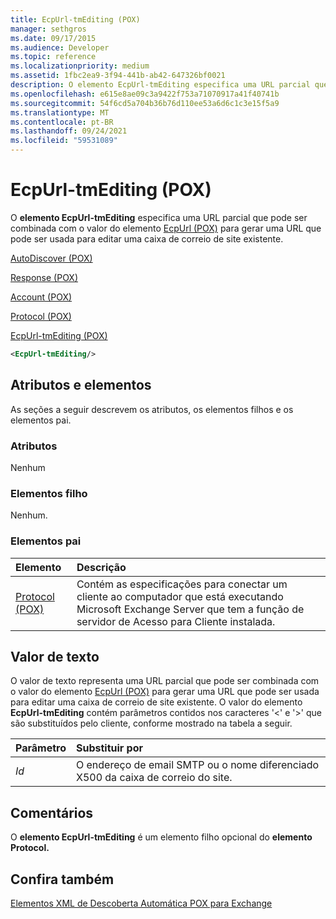 ```yaml
---
title: EcpUrl-tmEditing (POX)
manager: sethgros
ms.date: 09/17/2015
ms.audience: Developer
ms.topic: reference
ms.localizationpriority: medium
ms.assetid: 1fbc2ea9-3f94-441b-ab42-647326bf0021
description: O elemento EcpUrl-tmEditing especifica uma URL parcial que pode ser combinada com o valor do elemento EcpUrl (POX) para gerar uma URL que pode ser usada para editar uma caixa de correio de site existente.
ms.openlocfilehash: e615e8ae09c3a9422f753a71070917a41f40741b
ms.sourcegitcommit: 54f6cd5a704b36b76d110ee53a6d6c1c3e15f5a9
ms.translationtype: MT
ms.contentlocale: pt-BR
ms.lasthandoff: 09/24/2021
ms.locfileid: "59531089"
---
```

# <a name="ecpurl-tmediting-pox"></a>EcpUrl-tmEditing (POX)

O **elemento EcpUrl-tmEditing** especifica uma URL parcial que pode ser combinada com o valor do elemento [EcpUrl (POX)](ecpurl-pox.md) para gerar uma URL que pode ser usada para editar uma caixa de correio de site existente. 
  
[AutoDiscover (POX)](autodiscover-pox.md)
  
[Response (POX)](response-pox.md)
  
[Account (POX)](account-pox.md)
  
[Protocol (POX)](protocol-pox.md)
  
[EcpUrl-tmEditing (POX)](ecpurl-tmediting-pox.md)
  
```XML
<EcpUrl-tmEditing/>
```

## <a name="attributes-and-elements"></a>Atributos e elementos

As seções a seguir descrevem os atributos, os elementos filhos e os elementos pai.
  
### <a name="attributes"></a>Atributos

Nenhum
  
### <a name="child-elements"></a>Elementos filho

Nenhum.
  
### <a name="parent-elements"></a>Elementos pai

|**Elemento**|**Descrição**|
|:-----|:-----|
|[Protocol (POX)](protocol-pox.md) <br/> |Contém as especificações para conectar um cliente ao computador que está executando Microsoft Exchange Server que tem a função de servidor de Acesso para Cliente instalada.  <br/> |
   
## <a name="text-value"></a>Valor de texto

O valor de texto representa uma URL parcial que pode ser combinada com o valor do elemento [EcpUrl (POX)](ecpurl-pox.md) para gerar uma URL que pode ser usada para editar uma caixa de correio de site existente. O valor do elemento **EcpUrl-tmEditing** contém parâmetros contidos nos caracteres '<' e '>' que são substituídos pelo cliente, conforme mostrado na tabela a seguir. 
  
|**Parâmetro**|**Substituir por**|
|:-----|:-----|
| _Id_ <br/> |O endereço de email SMTP ou o nome diferenciado X500 da caixa de correio do site.  <br/> |
   
## <a name="remarks"></a>Comentários

O **elemento EcpUrl-tmEditing** é um elemento filho opcional do **elemento Protocol.** 
  
## <a name="see-also"></a>Confira também



[Elementos XML de Descoberta Automática POX para Exchange](pox-autodiscover-xml-elements-for-exchange.md)

